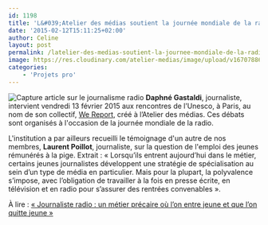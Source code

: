 ```yaml
---
id: 1198
title: 'L&#039;Atelier des médias soutient la journée mondiale de la radio'
date: '2015-02-12T15:11:25+02:00'
author: Celine
layout: post
permalink: /latelier-des-medias-soutient-la-journee-mondiale-de-la-radio/
image: https://res.cloudinary.com/atelier-medias/image/upload/v1670788698/blog/ueepy4euwueah8n4iwsn.png
categories:
    - 'Projets pro'
---
```


![Capture article sur le journalisme radio](https://res.cloudinary.com/atelier-medias/image/upload/v1670788698/blog/ueepy4euwueah8n4iwsn.png) **Daphné Gastaldi**, journaliste, intervient vendredi 13 février 2015 aux rencontres de l’Unesco, à Paris, au nom de son collectif, [We Report](https://www.wereport.fr/ "We report un collectif de journalistes made in Atelier des médias"), créé à l’Atelier des médias. Ces débats sont organisés à l'occasion de la journée mondiale de la radio.

L'institution a par ailleurs recueilli le témoignage d'un autre de nos membres, **Laurent Poillot**, journaliste, sur la question de l'emploi des jeunes rémunérés à la pige. Extrait : « Lorsqu’ils entrent aujourd’hui dans le métier, certains jeunes journalistes développent une stratégie de spécialisation au sein d’un type de média en particulier. Mais pour la plupart, la polyvalence s’impose, avec l’obligation de travailler à la fois en presse écrite, en télévision et en radio pour s’assurer des rentrées convenables ».

À lire : [« Journaliste radio : un métier précaire où l’on entre jeune et que l’on quitte jeune »](https://www.diamundialradio.org/?q=fr/content/article-journaliste-radio-–-métier-précaire-l’-jeune-l’-quitte-jeune "Article journaliste radio")
